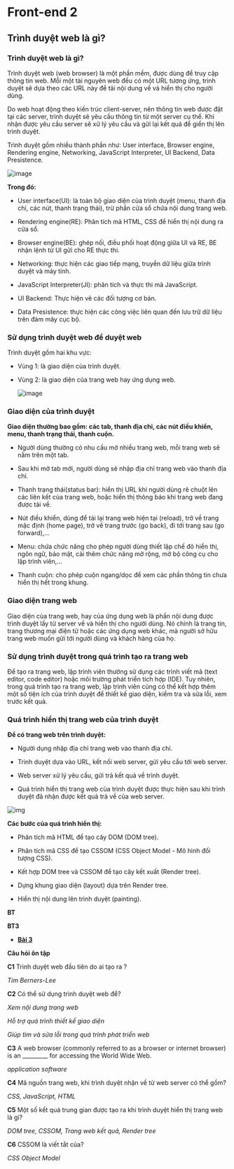 # Front-end 2

## Trình duyệt web là gì?

### Trình duyệt web là gì?

Trình duyệt web (web browser) là một phần mềm, được dùng để truy cập thông tin web. Mỗi một tài nguyên web đều có một URL tương ứng, trình duyệt sẽ dựa theo các URL này để tải nội dung về và hiển thị cho người dùng.

Do web hoạt động theo kiến trúc client-server, nên thông tin web được đặt tại các server, trình duyệt sẽ yêu cầu thông tin từ một server cụ thể. Khi nhận được yêu cầu server sẽ xử lý yêu cầu và gửi lại kết quả để giển thị lên trình duyệt.

Trình duyệt gồm nhiều thành phần như: User interface, Browser engine, Rendering engine, Networking, JavaScript Interpreter, UI Backend, Data Presistence.

![image](https://blogger.googleusercontent.com/img/b/R29vZ2xl/AVvXsEhGbsyU4i4beoEHqCJy0awFe9qXy8jWfJQVQppdGNY8mSHjvjhxZ_YTZQj1o91hv7ICAXbs_lVq_EZzaevB93XXgiF2XN1jyTH1GtFIWqmE57HtV_D0hezuCTVXSyGcei654Z8OIPsKpQY/w400-h291/Cac+thanh+phan+cua+browser.jpg)

**Trong đó:**

- User interface(UI): là toàn bộ giao diện của trình duyệt (menu, thanh địa chỉ, các nút, thanh trạng thái), trừ phần cửa sổ chứa nội dung trang web.
  
- Rendering engine(RE): Phân tích mã HTML, CSS để hiển thị nội dung ra cửa sổ.
  
- Browser engine(BE): ghép nối, điều phối hoạt động giữa UI và RE, BE nhận lệnh từ UI gửi cho RE thực thi.
  
- Networking: thực hiện các giao tiếp mạng, truyền dữ liệu giữa trình duyệt và máy tính.
  
- JavaScript Interpreter(JI): phân tích và thực thi mã JavaScript.
  
- UI Backend: Thực hiện vẽ các đối tượng cơ bản.
  
- Data Presistence: thực hiện các công việc liên quan đến lưu trữ dữ liệu trên đám mây cục bộ.
  

### Sử dụng trình duyệt web để duyệt web

Trình duyệt gồm hai khu vực:

- Vùng 1: là giao diện của trình duyệt.
  
- Vùng 2: là giao diện của trang web hay ứng dụng web.
  
  ![image](https://blogger.googleusercontent.com/img/b/R29vZ2xl/AVvXsEhKXGZHbx4eyWAAAUpNmxEWZ6gwpBeg3FssuapfCYqGHq4rYVpLWCOV-pRo3pjYuMJXkZwggvT6hbwwugubYj4s4oj5IzSj3gF1_cIJX4lPI2wD2oqwTlAZthHF60JPni_8bpd5-tDeqVY/w400-h230/3+Giao+dien+trinh+duyet.jpg)

### Giao diện của trình duyệt

**Giao diện thường bao gồm: các tab, thanh địa chỉ, các nút điều khiển, menu, thanh trạng thái, thanh cuộn.**
  
+ Người dùng thường có nhu cầu mở nhiều trang web, mỗi trang web sẽ nằm trên một tab.
  
+ Sau khi mở tab mới, người dùng sẽ nhập địa chỉ trang web vào thanh địa chỉ.
  
+ Thanh trạng thái(status bar): hiển thị URL khi người dùng rê chuột lên các liên kết của trang web, hoặc hiển thị thông báo khi trang web đang được tải về.
  
+ Nút điều khiển, dùng để tải lại trang web hiện tại (reload), trở về trang mặc định (home page), trở về trang trước (go back), đi tới trang sau (go forward),...
  
+ Menu: chứa chức năng cho phép người dùng thiết lập chế đô hiển thị, ngôn ngữ, bảo mật, cài thêm chức năng mở rộng, mở bộ công cụ cho lập trình viên,...
  
+ Thanh cuộn: cho phép cuộn ngang/dọc để xem các phần thông tin chưa hiển thị hết trong khung.

### Giao diện trang web

Giao diện của trang web, hay của ứng dụng web là phần nội dung được trình duyệt lấy từ server về và hiển thị cho người dùng. Nó chính là trang tin, trang thương mại điện tử hoặc các ứng dụng web khác, mà người sở hữu trang web muốn gửi tới người dùng và khách hàng của họ.

### Sử dụng trình duyệt trong quá trình tạo ra trang web

Để tạo ra trang web, lập trình viên thường sử dụng các trình viết mã (text editor, code editor) hoặc môi trường phát triển tích hợp (IDE). Tuy nhiên, trong quá trình tạo ra trang web, lập trình viên cũng có thể kết hợp thêm một số tiện ích của trình duyệt để thiết kế giao diện, kiểm tra và sửa lỗi, xem trước kết quả.

### Quá trình hiển thị trang web của trình duyệt

**Để có trang web trên trình duyệt:**

- Người dụng nhập địa chỉ trang web vào thanh địa chỉ.
  
- Trình duyệt dựa vào URL, kết nối web server, gửi yêu cầu tới web server.
  
- Web server xử lý yêu cầu, gửi trả kết quả về trình duyệt.
  
- Quá trình hiển thị trang web của trình duyệt được thực hiện sau khi trình duyệt đã nhận được kết quả trả về của web server.
  
![img](https://blogger.googleusercontent.com/img/b/R29vZ2xl/AVvXsEh7ieayLvhLUuifl4TtNlXi2czc7dd6FPaJcoL5zfE9Gm8r3MzjH89vIym6TkhfF7wUpPNJnLn2XiT1-qUZ2xXtHkbF_DkVlLKXx3aEo5cJ06aOnt6sAyofGKQDr4Bcfzh80y1bF4s8820/w400-h206/4+qua+trinh+hien+thi+trang+web.jpg)

**Các bước của quá trình hiển thị:**

- Phân tích mã HTML để tạo cây DOM (DOM tree).
  
- Phân tích mã CSS để tạo CSSOM (CSS Object Model - Mô hình đối tượng CSS).
  
- Kết hợp DOM tree và CSSOM để tạo cây kết xuất (Render tree).
  
- Dựng khung giao diện (layout) dựa trên Render tree.
  
- Hiển thị nội dung lên trình duyệt (painting).

**BT**

**BT3** 

* [**Bài 3**](https://dopaemon.github.io/HTML_ReLearn/B3_W2_BT3.html)

**Câu hỏi ôn tập**

**C1** Trình duyệt web đầu tiên do ai tạo ra ?

*Tim Berners-Lee*

**C2** Có thể sử dụng trình duyệt web để?

*Xem nội dung trang web*

*Hỗ trợ quá trình thiết kế giao diện*

*Giúp tìm và sửa lỗi trong quá trình phát triển web*

**C3** A web browser (commonly referred to as a browser or internet browser) is an _________ for accessing the World Wide Web.

*application software*

**C4** Mã nguồn trang web, khi trình duyệt nhận về từ web server có thể gồm?

*CSS, JavaScript, HTML*

**C5** Một số kết quả trung gian được tạo ra khi trình duyệt hiển thị trang web là gì?

*DOM tree, CSSOM, Trang web kết quả, Render tree*

**C6** CSSOM là viết tắt của?

*CSS Object Model*
